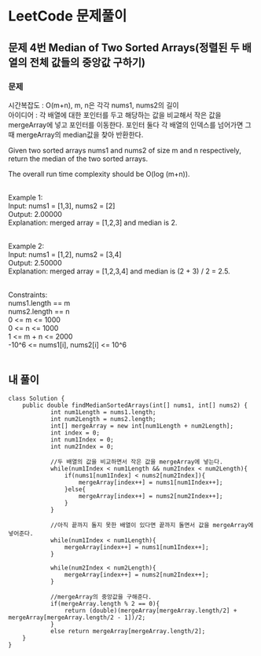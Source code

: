 # LeetCode 문제풀이

## 문제 4번 Median of Two Sorted Arrays(정렬된 두 배열의 전체 값들의 중앙값 구하기)
### 문제<br>
시간복잡도 : O(m+n), m, n은 각각 nums1, nums2의 길이<br>
아이디어 : 각 배열에 대한 포인터를 두고 해당하는 값을 비교해서 작은 값을 mergeArray에 넣고 포인터를 이동한다. 포인터 둘다 각 배열의 인덱스를 넘어가면 그 때 mergeArray의 median값을 찾아 반환한다. <br>

Given two sorted arrays nums1 and nums2 of size m and n respectively, return the median of the two sorted arrays.

The overall run time complexity should be O(log (m+n)).
<br><br> 

Example 1:<br>
Input: nums1 = [1,3], nums2 = [2]<br>
Output: 2.00000<br>
Explanation: merged array = [1,2,3] and median is 2.<br><br>

Example 2:<br>
Input: nums1 = [1,2], nums2 = [3,4]<br>
Output: 2.50000<br>
Explanation: merged array = [1,2,3,4] and median is (2 + 3) / 2 = 2.5.<br><br>

Constraints:<br>
nums1.length == m<br>
nums2.length == n<br>
0 <= m <= 1000<br>
0 <= n <= 1000<br>
1 <= m + n <= 2000<br>
-10^6 <= nums1[i], nums2[i] <= 10^6<br><br>
## 내 풀이
```
class Solution {
    public double findMedianSortedArrays(int[] nums1, int[] nums2) {
            int num1Length = nums1.length;
            int num2Length = nums2.length;
            int[] mergeArray = new int[num1Length + num2Length];
            int index = 0;
            int num1Index = 0;
            int num2Index = 0;

            //두 배열의 값을 비교하면서 작은 값을 mergeArray에 넣는다.
            while(num1Index < num1Length && num2Index < num2Length){
                if(nums1[num1Index] < nums2[num2Index]){
                    mergeArray[index++] = nums1[num1Index++];
                }else{
                    mergeArray[index++] = nums2[num2Index++];
                }
            }
            
            //아직 끝까지 돌지 못한 배열이 있다면 끝까지 돌면서 값을 mergeArray에 넣어준다.
            while(num1Index < num1Length){
                mergeArray[index++] = nums1[num1Index++];
            }
            
            while(num2Index < num2Length){
                mergeArray[index++] = nums2[num2Index++];
            }
            
            //mergeArray의 중앙값을 구해준다.
            if(mergeArray.length % 2 == 0){
                return (double)(mergeArray[mergeArray.length/2] + mergeArray[mergeArray.length/2 - 1])/2;
            }
            else return mergeArray[mergeArray.length/2];
    }
}
```